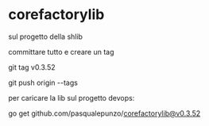 # corefactorylib

sul progetto della shlib 

committare tutto e creare un tag

git tag v0.3.52

git push origin --tags

 

 

per caricare la lib sul progetto devops:

go get github.com/pasqualepunzo/corefactorylib@v0.3.52